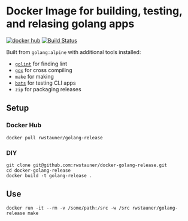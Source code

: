 # Docker Image for building, testing, and relasing golang apps

[![docker hub](https://img.shields.io/badge/docker-golang--release-blue.svg)](https://hub.docker.com/r/rwstauner/golang-release)
[![Build Status](https://travis-ci.org/rwstauner/docker-golang-release.svg?branch=master)](https://travis-ci.org/rwstauner/docker-golang-release)

Built from `golang:alpine` with additional tools installed:

- [`golint`][golint] for finding lint
- [`gox`][gox]  for cross compiling
- `make` for making
- [`bats`][bats] for testing CLI apps
- `zip`  for packaging releases

## Setup

### Docker Hub

    docker pull rwstauner/golang-release

### DIY

    git clone git@github.com:rwstauner/docker-golang-release.git
    cd docker-golang-release
    docker build -t golang-release .

## Use

    docker run -it --rm -v /some/path:/src -w /src rwstauner/golang-release make

[golint]: https://github.com/golang/lint
[gox]: https://github.com/mitchellh/gox
[bats]: https://github.com/sstephenson/bats
